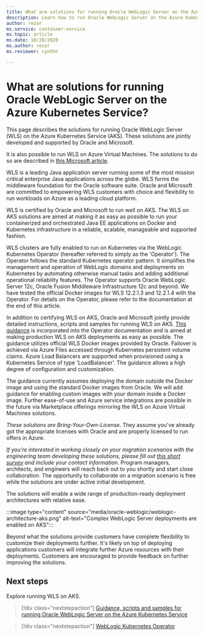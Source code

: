 ```yaml
---
title: What are solutions for running Oracle WebLogic Server on the Azure Kubernetes Service
description: Learn how to run Oracle WebLogic Server on the Azure Kubernetes Service.
author: rezar
ms.service: container-service
ms.topic: article
ms.date: 10/28/2020
ms.author: rezar
ms.reviewer: cynthn

---
```

# What are solutions for running Oracle WebLogic Server on the Azure Kubernetes Service?

This page describes the solutions for running Oracle WebLogic Server (WLS) on the Azure Kubernetes Service (AKS). These solutions are jointly developed and supported by Oracle and Microsoft.

It is also possible to run WLS on Azure Virtual Machines. The solutions to do so are described in [this Microsoft article](https://docs.microsoft.com/en-us/azure/virtual-machines/workloads/oracle/oracle-weblogic). 

WLS is a leading Java application server running some of the most mission critical enterprise Java applications across the globe. WLS forms the middleware foundation for the Oracle software suite. Oracle and Microsoft are committed to empowering WLS customers with choice and flexibility to run workloads on Azure as a leading cloud platform.

WLS is certified by Oracle and Microsoft to run well on AKS. The WLS on AKS solutions are aimed at making it as easy as possible to run your containerized and orchestrated Java EE applications on Docker and Kubernetes infrastructure in a reliable, scalable, manageable and supported fashion.

WLS clusters are fully enabled to run on Kubernetes via the WebLogic Kubernetes Operator (hereafter referred to simply as the 'Operator'). The Operator follows the standard Kubernetes operator pattern. It simplifies the management and operation of WebLogic domains and deployments on Kubernetes by automating otherwise manual tasks and adding additional operational reliability features. The Operator supports Oracle WebLogic Server 12c, Oracle Fusion Middleware Infrastructure 12c and beyond. We have tested the official Docker images for WLS 12.2.1.3 and 12.2.1.4 with the Operator. For details on the Operator, please refer to the documentation at the end of this article.

In addition to certifying WLS on AKS, Oracle and Microsoft jointly provide detailed instructions, scripts and samples for running WLS on AKS. [This guidance](https://oracle.github.io/weblogic-kubernetes-operator/samples/simple/azure-kubernetes-service/) is incorporated into the Operator documentation and is aimed at making production WLS on AKS deployments as easy as possible. The guidance utilizes official WLS Docker images provided by Oracle. Failover is achieved via Azure Files accessed through Kubernetes persistent volume claims. Azure Load Balancers are supported when provisioned using a Kubernetes Service of type 'LoadBalancer'. The guidance allows a high degree of configuration and customization.

The guidance currently assumes deploying the domain outside the Docker image and using the standard Docker images from Oracle. We will add guidance for enabling custom images with your domain inside a Docker image. Further ease-of-use and Azure service integrations are possible in the future via Marketplace offerings mirroring the WLS on Azure Virtual Machines solutions.

_These solutions are Bring-Your-Own-License_. They assume you've already got the appropriate licenses with Oracle and are properly licensed to run offers in Azure.

_If you're interested in working closely on your migration scenarios with the engineering team developing these solutions, please fill out [this short survey](https://aka.ms/wls-on-azure-survey) and include your contact information_. Program managers, architects, and engineers will reach back out to you shortly and start close collaboration. The opportunity to collaborate on a migration scenario is free while the solutions are under active initial development.

The solutions will enable a wide range of production-ready deployment architectures with relative ease.

:::image type="content" source="media/oracle-weblogic/weblogic-architecture-aks.png" alt-text="Complex WebLogic Server deployments are enabled on AKS":::

Beyond what the solutions provide customers have complete flexibility to customize their deployments further. It's likely on top of deploying applications customers will integrate further Azure resources with their deployments. Customers are encouraged to provide feedback on further improving the solutions.

## Next steps

Explore running WLS on AKS.

> [!div class="nextstepaction"]
> [Guidance, scripts and samples for running Oracle WebLogic Server on the Azure Kubernetes Service](https://oracle.github.io/weblogic-kubernetes-operator/samples/simple/azure-kubernetes-service/)

> [!div class="nextstepaction"]
> [WebLogic Kubernetes Operator](https://oracle.github.io/weblogic-kubernetes-operator/)
